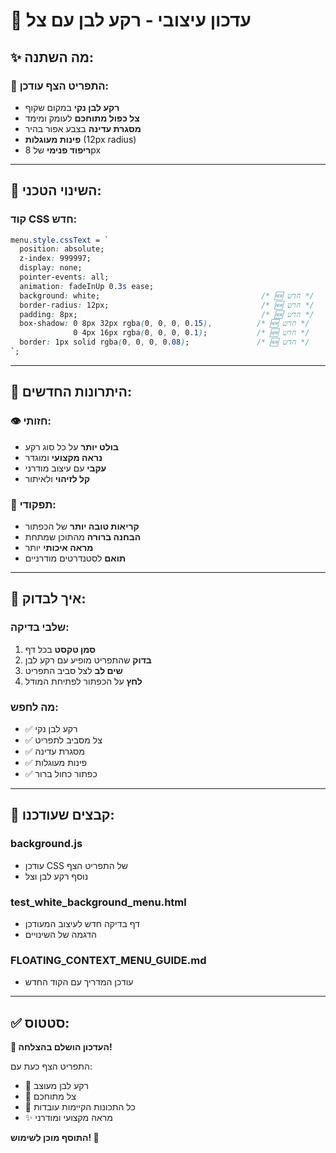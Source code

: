 # 🎨 **עדכון עיצובי - רקע לבן עם צל**

## ✨ **מה השתנה:**

### **🎯 התפריט הצף עודכן:**
- **רקע לבן נקי** במקום שקוף
- **צל כפול מתוחכם** לעומק ומימד
- **מסגרת עדינה** בצבע אפור בהיר
- **פינות מעוגלות** (12px radius)
- **ריפוד פנימי** של 8px

---

## 🔧 **השינוי הטכני:**

### **קוד CSS חדש:**
```css
menu.style.cssText = `
  position: absolute;
  z-index: 999997;
  display: none;
  pointer-events: all;
  animation: fadeInUp 0.3s ease;
  background: white;                                    /* 🆕 חדש */
  border-radius: 12px;                                  /* 🆕 חדש */
  padding: 8px;                                         /* 🆕 חדש */
  box-shadow: 0 8px 32px rgba(0, 0, 0, 0.15),          /* 🆕 חדש */
              0 4px 16px rgba(0, 0, 0, 0.1);           /* 🆕 חדש */
  border: 1px solid rgba(0, 0, 0, 0.08);               /* 🆕 חדש */
`;
```

---

## 🎨 **היתרונות החדשים:**

### **👁️ חזותי:**
- **בולט יותר** על כל סוג רקע
- **נראה מקצועי** ומוגדר
- **עקבי** עם עיצוב מודרני
- **קל לזיהוי** ולאיתור

### **🎯 תפקודי:**
- **קריאות טובה יותר** של הכפתור
- **הבחנה ברורה** מהתוכן שמתחת
- **מראה איכותי** יותר
- **תואם** לסטנדרטים מודרניים

---

## 🧪 **איך לבדוק:**

### **שלבי בדיקה:**
1. **סמן טקסט** בכל דף
2. **בדוק** שהתפריט מופיע עם רקע לבן
3. **שים לב** לצל סביב התפריט
4. **לחץ** על הכפתור לפתיחת המודל

### **מה לחפש:**
- ✅ רקע לבן נקי
- ✅ צל מסביב לתפריט
- ✅ מסגרת עדינה
- ✅ פינות מעוגלות
- ✅ כפתור כחול ברור

---

## 📂 **קבצים שעודכנו:**

### **background.js**
- עודכן CSS של התפריט הצף
- נוסף רקע לבן וצל

### **test_white_background_menu.html**
- דף בדיקה חדש לעיצוב המעודכן
- הדגמה של השינויים

### **FLOATING_CONTEXT_MENU_GUIDE.md**
- עודכן המדריך עם הקוד החדש

---

## ✅ **סטטוס:**

**🎉 העדכון הושלם בהצלחה!**

התפריט הצף כעת עם:
- 🎨 רקע לבן מעוצב
- 💫 צל מתוחכם
- 🔄 כל התכונות הקיימות עובדות
- ✨ מראה מקצועי ומודרני

**התוסף מוכן לשימוש! 🚀**
